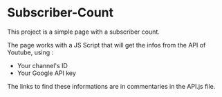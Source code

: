 # Subscriber-Count

This project is a simple page with a subscriber count.

The page works with a JS Script that will get the infos from the API of Youtube, using :

- Your channel's ID
- Your Google API key

The links to find these informations are in commentaries in the API.js file.
